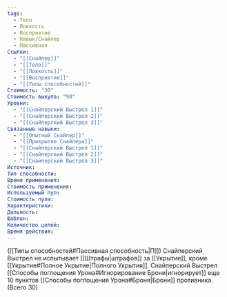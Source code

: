 ```yaml
---
tags:
  - Тело
  - Ловкость
  - Восприятие
  - Навык/Снайпер
  - Пассивная
Ссылки:
  - "[[Снайпер]]"
  - "[[Тело]]"
  - "[[Ловкость]]"
  - "[[Восприятие]]"
  - "[[Типы способностей]]"
Стоимость: "30"
Стоимость выкупа: "90"
Уровни:
  - "[[Снайперский Выстрел 1]]"
  - "[[Снайперский Выстрел 2]]"
  - "[[Снайперский Выстрел 3]]"
Связанные навыки:
  - "[[Опытный Снайпер]]"
  - "[[Прикрытие Снайпера]]"
  - "[[Снайперский Выстрел 1]]"
  - "[[Снайперский Выстрел 2]]"
  - "[[Снайперский Выстрел 3]]"
Источник:
Тип способности:
Время применения:
Стоимость применения:
Используемый пул:
Стоимость пула:
Характеристики:
Дальность:
Шаблон:
Количество целей:
Время действия:
---
```

([[Типы способностей#Пассивная способность|П]]) Снайперский Выстрел не испытывает [[Штрафы|штрафов]] за [[Укрытие]], кроме [[Укрытие#Полное Укрытие|Полного Укрытия]]. 
Снайперский Выстрел [[Способы поглощения Урона#Игнорирование Брони|игнорирует]] еще 10 пунктов [[Способы поглощения Урона#Броня|Брони]] противника. (Всего 30)